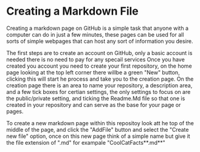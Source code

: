 # Creating a Markdown File

Creating a markdown page on GitHub is a simple task that anyone with a computer can do in just a few minutes, these pages can be used for all sorts of simple webpages that can host any sort of information you desire. 

The first steps are to create an account on GitHub, only a basic account is needed there is no need to pay for any specail services
Once you have created you account you need to create your first repository, on the home page looking at the top left corner there willbe a green "New" button, clicking this will start he process and take you to the creation page. On the creation page there is an area to name your repository, a description area, and a few tick boxes for certian settings, the only settings to focus on are the public/private setting, and ticking the Readme.Md file so that one is created in your repository and can serve as the base for your page or pages. 

To create a new markdown page within this repositoy look att he top of the middle of the page, and click the "AddFile" button and select the "Create new file" option, once on this new page think of a simple name but give it the file extension of ".md" for exampale "CoolCatFacts**.md**" 
